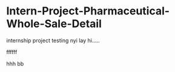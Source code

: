 # Intern-Project-Pharmaceutical-Whole-Sale-Detail
internship project testing
nyi lay hi.....

ffffff

hhh
bb
